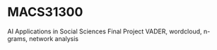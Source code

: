 # MACS31300
AI Applications in Social Sciences Final Project
VADER, wordcloud, n-grams, network analysis
